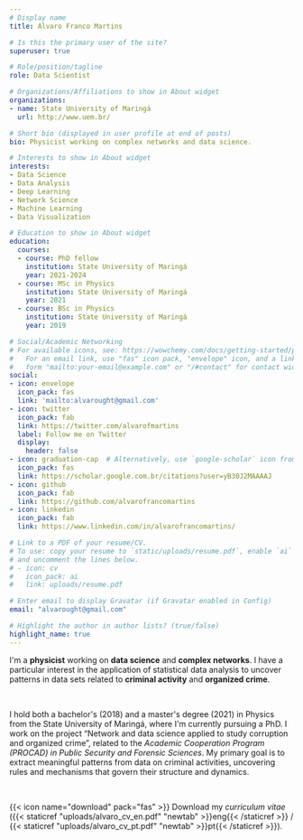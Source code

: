 ```yaml
---
# Display name
title: Alvaro Franco Martins

# Is this the primary user of the site?
superuser: true

# Role/position/tagline
role: Data Scientist

# Organizations/Affiliations to show in About widget
organizations:
- name: State University of Maringá
  url: http://www.uem.br/

# Short bio (displayed in user profile at end of posts)
bio: Physicist working on complex networks and data science. 

# Interests to show in About widget
interests:
- Data Science
- Data Analysis
- Deep Learning
- Network Science
- Machine Learning
- Data Visualization

# Education to show in About widget
education:
  courses:
  - course: PhD fellow 
    institution: State University of Maringá
    year: 2021-2024
  - course: MSc in Physics
    institution: State University of Maringá
    year: 2021
  - course: BSc in Physics
    institution: State University of Maringá
    year: 2019

# Social/Academic Networking
# For available icons, see: https://wowchemy.com/docs/getting-started/page-builder/#icons
#   For an email link, use "fas" icon pack, "envelope" icon, and a link in the
#   form "mailto:your-email@example.com" or "/#contact" for contact widget.
social:
- icon: envelope
  icon_pack: fas
  link: 'mailto:alvarought@gmail.com'
- icon: twitter
  icon_pack: fab
  link: https://twitter.com/alvarofmartins
  label: Follow me on Twitter
  display:
    header: false
- icon: graduation-cap  # Alternatively, use `google-scholar` icon from `ai` icon pack
  icon_pack: fas
  link: https://scholar.google.com.br/citations?user=yB30J2MAAAAJ
- icon: github
  icon_pack: fab
  link: https://github.com/alvarofrancomartins
- icon: linkedin
  icon_pack: fab
  link: https://www.linkedin.com/in/alvarofrancomartins/

# Link to a PDF of your resume/CV.
# To use: copy your resume to `static/uploads/resume.pdf`, enable `ai` icons in `params.toml`, 
# and uncomment the lines below.
# - icon: cv
#   icon_pack: ai
#   link: uploads/resume.pdf

# Enter email to display Gravatar (if Gravatar enabled in Config)
email: "alvarought@gmail.com"

# Highlight the author in author lists? (true/false)
highlight_name: true
---
```


I'm a **physicist** working on **data science** and **complex networks**. I have a particular interest in the application of statistical data analysis to uncover patterns in data sets related to **criminal activity** and **organized crime**.

<br>

I hold both a bachelor's (2018) and a master's degree (2021) in Physics from the State University of Maringá, where I'm currently pursuing a PhD. I work on the project “Network and data science applied to study corruption and organized crime”, related to the _Academic Cooperation Program (PROCAD) in Public Security and Forensic Sciences_. My primary goal is to extract meaningful patterns from data on criminal activities, uncovering rules and mechanisms that govern their structure and dynamics.

<br>
  
{{< icon name="download" pack="fas" >}} Download my _curriculum vitae_ ({{< staticref "uploads/alvaro_cv_en.pdf" "newtab" >}}eng{{< /staticref >}} / {{< staticref "uploads/alvaro_cv_pt.pdf" "newtab" >}}pt{{< /staticref >}}).